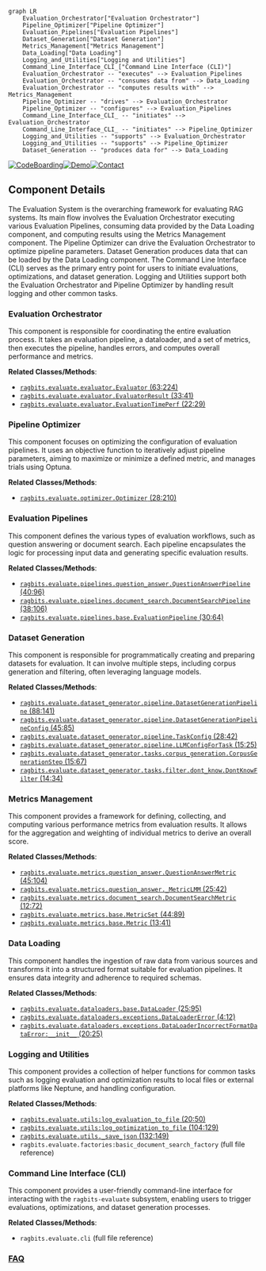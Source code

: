 ```mermaid
graph LR
    Evaluation_Orchestrator["Evaluation Orchestrator"]
    Pipeline_Optimizer["Pipeline Optimizer"]
    Evaluation_Pipelines["Evaluation Pipelines"]
    Dataset_Generation["Dataset Generation"]
    Metrics_Management["Metrics Management"]
    Data_Loading["Data Loading"]
    Logging_and_Utilities["Logging and Utilities"]
    Command_Line_Interface_CLI_["Command Line Interface (CLI)"]
    Evaluation_Orchestrator -- "executes" --> Evaluation_Pipelines
    Evaluation_Orchestrator -- "consumes data from" --> Data_Loading
    Evaluation_Orchestrator -- "computes results with" --> Metrics_Management
    Pipeline_Optimizer -- "drives" --> Evaluation_Orchestrator
    Pipeline_Optimizer -- "configures" --> Evaluation_Pipelines
    Command_Line_Interface_CLI_ -- "initiates" --> Evaluation_Orchestrator
    Command_Line_Interface_CLI_ -- "initiates" --> Pipeline_Optimizer
    Logging_and_Utilities -- "supports" --> Evaluation_Orchestrator
    Logging_and_Utilities -- "supports" --> Pipeline_Optimizer
    Dataset_Generation -- "produces data for" --> Data_Loading
```
[![CodeBoarding](https://img.shields.io/badge/Generated%20by-CodeBoarding-9cf?style=flat-square)](https://github.com/CodeBoarding/GeneratedOnBoardings)[![Demo](https://img.shields.io/badge/Try%20our-Demo-blue?style=flat-square)](https://www.codeboarding.org/demo)[![Contact](https://img.shields.io/badge/Contact%20us%20-%20contact@codeboarding.org-lightgrey?style=flat-square)](mailto:contact@codeboarding.org)

## Component Details

The Evaluation System is the overarching framework for evaluating RAG systems. Its main flow involves the Evaluation Orchestrator executing various Evaluation Pipelines, consuming data provided by the Data Loading component, and computing results using the Metrics Management component. The Pipeline Optimizer can drive the Evaluation Orchestrator to optimize pipeline parameters. Dataset Generation produces data that can be loaded by the Data Loading component. The Command Line Interface (CLI) serves as the primary entry point for users to initiate evaluations, optimizations, and dataset generation. Logging and Utilities support both the Evaluation Orchestrator and Pipeline Optimizer by handling result logging and other common tasks.

### Evaluation Orchestrator
This component is responsible for coordinating the entire evaluation process. It takes an evaluation pipeline, a dataloader, and a set of metrics, then executes the pipeline, handles errors, and computes overall performance and metrics.


**Related Classes/Methods**:

- <a href="https://github.com/deepsense-ai/ragbits/blob/master/packages/ragbits-evaluate/src/ragbits/evaluate/evaluator.py#L63-L224" target="_blank" rel="noopener noreferrer">`ragbits.evaluate.evaluator.Evaluator` (63:224)</a>
- <a href="https://github.com/deepsense-ai/ragbits/blob/master/packages/ragbits-evaluate/src/ragbits/evaluate/evaluator.py#L33-L41" target="_blank" rel="noopener noreferrer">`ragbits.evaluate.evaluator.EvaluatorResult` (33:41)</a>
- <a href="https://github.com/deepsense-ai/ragbits/blob/master/packages/ragbits-evaluate/src/ragbits/evaluate/evaluator.py#L22-L29" target="_blank" rel="noopener noreferrer">`ragbits.evaluate.evaluator.EvaluationTimePerf` (22:29)</a>


### Pipeline Optimizer
This component focuses on optimizing the configuration of evaluation pipelines. It uses an objective function to iteratively adjust pipeline parameters, aiming to maximize or minimize a defined metric, and manages trials using Optuna.


**Related Classes/Methods**:

- <a href="https://github.com/deepsense-ai/ragbits/blob/master/packages/ragbits-evaluate/src/ragbits/evaluate/optimizer.py#L28-L210" target="_blank" rel="noopener noreferrer">`ragbits.evaluate.optimizer.Optimizer` (28:210)</a>


### Evaluation Pipelines
This component defines the various types of evaluation workflows, such as question answering or document search. Each pipeline encapsulates the logic for processing input data and generating specific evaluation results.


**Related Classes/Methods**:

- <a href="https://github.com/deepsense-ai/ragbits/blob/master/packages/ragbits-evaluate/src/ragbits/evaluate/pipelines/question_answer.py#L40-L96" target="_blank" rel="noopener noreferrer">`ragbits.evaluate.pipelines.question_answer.QuestionAnswerPipeline` (40:96)</a>
- <a href="https://github.com/deepsense-ai/ragbits/blob/master/packages/ragbits-evaluate/src/ragbits/evaluate/pipelines/document_search.py#L38-L106" target="_blank" rel="noopener noreferrer">`ragbits.evaluate.pipelines.document_search.DocumentSearchPipeline` (38:106)</a>
- <a href="https://github.com/deepsense-ai/ragbits/blob/master/packages/ragbits-evaluate/src/ragbits/evaluate/pipelines/base.py#L30-L64" target="_blank" rel="noopener noreferrer">`ragbits.evaluate.pipelines.base.EvaluationPipeline` (30:64)</a>


### Dataset Generation
This component is responsible for programmatically creating and preparing datasets for evaluation. It can involve multiple steps, including corpus generation and filtering, often leveraging language models.


**Related Classes/Methods**:

- <a href="https://github.com/deepsense-ai/ragbits/blob/master/packages/ragbits-evaluate/src/ragbits/evaluate/dataset_generator/pipeline.py#L88-L141" target="_blank" rel="noopener noreferrer">`ragbits.evaluate.dataset_generator.pipeline.DatasetGenerationPipeline` (88:141)</a>
- <a href="https://github.com/deepsense-ai/ragbits/blob/master/packages/ragbits-evaluate/src/ragbits/evaluate/dataset_generator/pipeline.py#L45-L85" target="_blank" rel="noopener noreferrer">`ragbits.evaluate.dataset_generator.pipeline.DatasetGenerationPipelineConfig` (45:85)</a>
- <a href="https://github.com/deepsense-ai/ragbits/blob/master/packages/ragbits-evaluate/src/ragbits/evaluate/dataset_generator/pipeline.py#L28-L42" target="_blank" rel="noopener noreferrer">`ragbits.evaluate.dataset_generator.pipeline.TaskConfig` (28:42)</a>
- <a href="https://github.com/deepsense-ai/ragbits/blob/master/packages/ragbits-evaluate/src/ragbits/evaluate/dataset_generator/pipeline.py#L15-L25" target="_blank" rel="noopener noreferrer">`ragbits.evaluate.dataset_generator.pipeline.LLMConfigForTask` (15:25)</a>
- <a href="https://github.com/deepsense-ai/ragbits/blob/master/packages/ragbits-evaluate/src/ragbits/evaluate/dataset_generator/tasks/corpus_generation.py#L15-L67" target="_blank" rel="noopener noreferrer">`ragbits.evaluate.dataset_generator.tasks.corpus_generation.CorpusGenerationStep` (15:67)</a>
- <a href="https://github.com/deepsense-ai/ragbits/blob/master/packages/ragbits-evaluate/src/ragbits/evaluate/dataset_generator/tasks/filter/dont_know.py#L14-L34" target="_blank" rel="noopener noreferrer">`ragbits.evaluate.dataset_generator.tasks.filter.dont_know.DontKnowFilter` (14:34)</a>


### Metrics Management
This component provides a framework for defining, collecting, and computing various performance metrics from evaluation results. It allows for the aggregation and weighting of individual metrics to derive an overall score.


**Related Classes/Methods**:

- <a href="https://github.com/deepsense-ai/ragbits/blob/master/packages/ragbits-evaluate/src/ragbits/evaluate/metrics/question_answer.py#L45-L104" target="_blank" rel="noopener noreferrer">`ragbits.evaluate.metrics.question_answer.QuestionAnswerMetric` (45:104)</a>
- <a href="https://github.com/deepsense-ai/ragbits/blob/master/packages/ragbits-evaluate/src/ragbits/evaluate/metrics/question_answer.py#L25-L42" target="_blank" rel="noopener noreferrer">`ragbits.evaluate.metrics.question_answer._MetricLMM` (25:42)</a>
- <a href="https://github.com/deepsense-ai/ragbits/blob/master/packages/ragbits-evaluate/src/ragbits/evaluate/metrics/document_search.py#L12-L72" target="_blank" rel="noopener noreferrer">`ragbits.evaluate.metrics.document_search.DocumentSearchMetric` (12:72)</a>
- <a href="https://github.com/deepsense-ai/ragbits/blob/master/packages/ragbits-evaluate/src/ragbits/evaluate/metrics/base.py#L44-L89" target="_blank" rel="noopener noreferrer">`ragbits.evaluate.metrics.base.MetricSet` (44:89)</a>
- <a href="https://github.com/deepsense-ai/ragbits/blob/master/packages/ragbits-evaluate/src/ragbits/evaluate/metrics/base.py#L13-L41" target="_blank" rel="noopener noreferrer">`ragbits.evaluate.metrics.base.Metric` (13:41)</a>


### Data Loading
This component handles the ingestion of raw data from various sources and transforms it into a structured format suitable for evaluation pipelines. It ensures data integrity and adherence to required schemas.


**Related Classes/Methods**:

- <a href="https://github.com/deepsense-ai/ragbits/blob/master/packages/ragbits-evaluate/src/ragbits/evaluate/dataloaders/base.py#L25-L95" target="_blank" rel="noopener noreferrer">`ragbits.evaluate.dataloaders.base.DataLoader` (25:95)</a>
- <a href="https://github.com/deepsense-ai/ragbits/blob/master/packages/ragbits-evaluate/src/ragbits/evaluate/dataloaders/exceptions.py#L4-L12" target="_blank" rel="noopener noreferrer">`ragbits.evaluate.dataloaders.exceptions.DataLoaderError` (4:12)</a>
- <a href="https://github.com/deepsense-ai/ragbits/blob/master/packages/ragbits-evaluate/src/ragbits/evaluate/dataloaders/exceptions.py#L20-L25" target="_blank" rel="noopener noreferrer">`ragbits.evaluate.dataloaders.exceptions.DataLoaderIncorrectFormatDataError:__init__` (20:25)</a>


### Logging and Utilities
This component provides a collection of helper functions for common tasks such as logging evaluation and optimization results to local files or external platforms like Neptune, and handling configuration.


**Related Classes/Methods**:

- <a href="https://github.com/deepsense-ai/ragbits/blob/master/packages/ragbits-evaluate/src/ragbits/evaluate/utils.py#L20-L50" target="_blank" rel="noopener noreferrer">`ragbits.evaluate.utils:log_evaluation_to_file` (20:50)</a>
- <a href="https://github.com/deepsense-ai/ragbits/blob/master/packages/ragbits-evaluate/src/ragbits/evaluate/utils.py#L104-L129" target="_blank" rel="noopener noreferrer">`ragbits.evaluate.utils:log_optimization_to_file` (104:129)</a>
- <a href="https://github.com/deepsense-ai/ragbits/blob/master/packages/ragbits-evaluate/src/ragbits/evaluate/utils.py#L132-L149" target="_blank" rel="noopener noreferrer">`ragbits.evaluate.utils._save_json` (132:149)</a>
- `ragbits.evaluate.factories:basic_document_search_factory` (full file reference)


### Command Line Interface (CLI)
This component provides a user-friendly command-line interface for interacting with the `ragbits-evaluate` subsystem, enabling users to trigger evaluations, optimizations, and dataset generation processes.


**Related Classes/Methods**:

- `ragbits.evaluate.cli` (full file reference)




### [FAQ](https://github.com/CodeBoarding/GeneratedOnBoardings/tree/main?tab=readme-ov-file#faq)